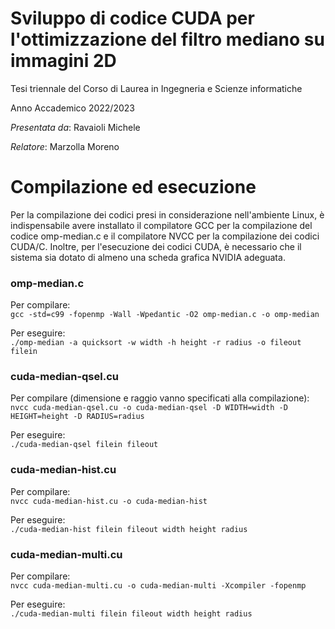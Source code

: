 # Sviluppo di codice CUDA per l'ottimizzazione del filtro mediano su immagini 2D

Tesi triennale del Corso di Laurea in Ingegneria e Scienze informatiche

Anno Accademico 2022/2023

_Presentata da_: Ravaioli Michele

_Relatore_: Marzolla Moreno

# Compilazione ed esecuzione

Per la compilazione dei codici presi in considerazione nell'ambiente Linux, è indispensabile avere installato il compilatore GCC per la compilazione del codice omp-median.c e il compilatore NVCC per la compilazione dei codici CUDA/C. Inoltre, per l'esecuzione dei codici CUDA, è necessario che il sistema sia dotato di almeno una scheda grafica NVIDIA adeguata.

### omp-median.c
Per compilare:\
`gcc -std=c99 -fopenmp -Wall -Wpedantic -O2 omp-median.c -o omp-median`

Per eseguire:\
`./omp-median -a quicksort -w width -h height -r radius -o fileout filein`

### cuda-median-qsel.cu

Per compilare (dimensione e raggio vanno specificati alla compilazione):\
`nvcc cuda-median-qsel.cu -o cuda-median-qsel -D WIDTH=width -D HEIGHT=height -D RADIUS=radius`

Per eseguire:\
`./cuda-median-qsel filein fileout`

### cuda-median-hist.cu

Per compilare:\
`nvcc cuda-median-hist.cu -o cuda-median-hist`

Per eseguire:\
`./cuda-median-hist filein fileout width height radius`

### cuda-median-multi.cu

Per compilare:\
`nvcc cuda-median-multi.cu -o cuda-median-multi -Xcompiler -fopenmp`

Per eseguire:\
`./cuda-median-multi filein fileout width height radius`
